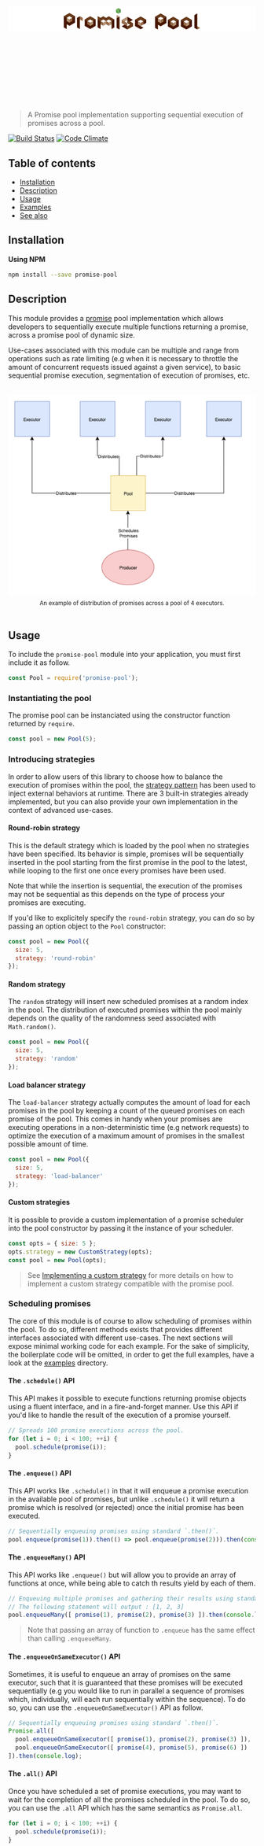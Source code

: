 <h1 align="center">
	<br>
	<br>
	<br>
	<br>
	<br>
	<img width="1200" src="https://github.com/HQarroum/promise-pool/raw/master/assets/logo.png" alt="logo">
	<br>
	<br>
	<br>
	<br>
	<br>
</h1>

> A Promise pool implementation supporting sequential execution of promises across a pool.

[![Build Status](https://travis-ci.org/HQarroum/promise-pool.svg?branch=master)](https://travis-ci.org/HQarroum/promise-pool) [![Code Climate](https://codeclimate.com/repos/55e34093e30ba072de0013d2/badges/acc2df5cc7f78c301ad9/gpa.svg)](https://codeclimate.com/repos/55e34093e30ba072de0013d2/feed)

## Table of contents

- [Installation](#installation)
- [Description](#description)
- [Usage](#usage)
- [Examples](#examples)
- [See also](#see-also)

## Installation

**Using NPM**

```bash
npm install --save promise-pool
```

## Description

This module provides a [promise](https://scotch.io/tutorials/javascript-promises-for-dummies) pool implementation which allows developers to sequentially execute multiple functions returning a promise, across a promise pool of dynamic size.

Use-cases associated with this module can be multiple and range from operations such as rate limiting (e.g when it is necessary to throttle the amount of concurrent requests issued against a given service), to basic sequential promise execution, segmentation of execution of promises, etc.

<p align="center">
        <br>
        <img width="600" src="https://github.com/HQarroum/promise-pool/raw/master/assets/promise-pool.png" alt="promise-pool" />
        <br>
	<sub>An example of distribution of promises across a pool of 4 executors.</sub>
        <br>
	<br>
</p>

## Usage

To include the `promise-pool` module into your application, you must first include it as follow.

```js
const Pool = require('promise-pool');
```

### Instantiating the pool

The promise pool can be instanciated using the constructor function returned by `require`.

```js
const pool = new Pool(5);
```

### Introducing strategies

In order to allow users of this library to choose how to balance the execution of promises within the pool, the [strategy pattern](https://en.wikipedia.org/wiki/Strategy_pattern) has been used to inject external behaviors at runtime. There are 3 built-in strategies already implemented, but you can also provide your own implementation in the context of advanced use-cases.

#### Round-robin strategy

This is the default strategy which is loaded by the pool when no strategies have been specified. Its behavior is simple, promises will be sequentially inserted in the pool starting from the first promise in the pool to the latest, while looping to the first one once every promises have been used.

Note that while the insertion is sequential, the execution of the promises may not be sequential as this depends on the type of process your promises are executing.

If you'd like to explicitely specify the `round-robin` strategy, you can do so by passing an option object to the `Pool` constructor:

```js
const pool = new Pool({
  size: 5,
  strategy: 'round-robin'
});
```

#### Random strategy

The `random` strategy will insert new scheduled promises at a random index in the pool. The distribution of executed promises within the pool mainly depends on the quality of the randomness seed associated with `Math.random()`.

```js
const pool = new Pool({
  size: 5,
  strategy: 'random'
});
```

#### Load balancer strategy

The `load-balancer` strategy actually computes the amount of load for each promises in the pool by keeping a count of the queued promises on each promise of the pool. This comes in handy when your promises are executing operations in a non-deterministic time (e.g network requests) to optimize the execution of a maximum amount of promises in the smallest possible amount of time.

```js
const pool = new Pool({
  size: 5,
  strategy: 'load-balancer'
});
```

#### Custom strategies

It is possible to provide a custom implementation of a promise scheduler into the pool constructor by passing it the instance of your scheduler.

```js
const opts = { size: 5 };
opts.strategy = new CustomStrategy(opts);
const pool = new Pool(opts);
```

> See [Implementing a custom strategy](#implementing-custom-strategies) for more details on how to implement a custom strategy compatible with the promise pool.

### Scheduling promises

The core of this module is of course to allow scheduling of promises within the pool. To do so, different methods exists that provides different interfaces associated with different use-cases. The next sections will expose minimal working code for each example. For the sake of simplicity, the boilerplate code will be omitted, in order to get the full examples, have a look at the [examples](https://github.com/HQarroum/promise-pool/edit/master/examples) directory.

#### The `.schedule()` API

This API makes it possible to execute functions returning promise objects using a fluent interface, and in a fire-and-forget manner. Use this API if you'd like to handle the result of the execution of a promise yourself.

```js
// Spreads 100 promise executions across the pool.
for (let i = 0; i < 100; ++i) {
  pool.schedule(promise(i));
}
```

#### The `.enqueue()` API

This API works like `.schedule()` in that it will enqueue a promise execution in the available pool of promises, but unlike `.schedule()` it will return a promise which is resolved (or rejected) once the initial promise has been executed.

```js
// Sequentially enqueuing promises using standard `.then()`.
pool.enqueue(promise(1)).then(() => pool.enqueue(promise(2))).then(console.log);
```

#### The `.enqueueMany()` API

This API works like `.enqueue()` but will allow you to provide an array of functions at once, while being able to catch th results yield by each of them.

```js
// Enqueuing multiple promises and gathering their results using standard `.then()`.
// The following statement will output : [1, 2, 3]
pool.enqueueMany([ promise(1), promise(2), promise(3) ]).then(console.log);
```

> Note that passing an array of function to `.enqueue` has the same effect than calling `.enqueueMany`.

#### The `.enqueueOnSameExecutor()` API

Sometimes, it is useful to enqueue an array of promises on the same executor, such that it is guaranteed that these promises will be executed sequentially (e.g you would like to run in parallel a sequence of promises which, individually, will each run sequentially within the sequence). To do so, you can use the `.enqueueOnSameExecutor()` API as follow.

```js
// Sequentially enqueuing promises using standard `.then()`.
Promise.all([
  pool.enqueueOnSameExecutor([ promise(1), promise(2), promise(3) ]),
  pool.enqueueOnSameExecutor([ promise(4), promise(5), promise(6) ])
]).then(console.log);
```

#### The `.all()` API

Once you have scheduled a set of promise executions, you may want to wait for the completion of all the promises scheduled in the pool. To do so, you can use the `.all` API which has the same semantics as `Promise.all`.

```js
for (let i = 0; i < 100; ++i) {
  pool.schedule(promise(i));
}

// Waiting for all scheduled promises to be executed,
// and prints the result to the standard output.
pool.all().then(console.log);
```

Note that the `.all` method will by default forward to the end callback an array of results yield by all the promises in execution at the time `.all` has been called, in the same order as they were enqueued in the pool.

### Delaying promise executions

While scheduling or enqueuing promises for execution, it is possible to delay their execution within the pool. To do so, you can provide a delay in milliseconds as a second argument of `.schedule`, `.enqueue`, `.enqueueMany` and `enqueueOnSameExecutor`.



### Lifecycle events

The promise pool implements the ability for user of the pool to register to two lifecycle events using two interfaces :

  - `.beforeEach` allows to register callback functions called before the execution of each scheduled promises.
  - `.afterEach` allows to register callback functions called after the execution of each scheduled promises.

```js
// Subscribing to lifecycle events on the pool.
pool.beforeEach((idx) => {
  console.log(`[+] Before execution of promise ${idx}`);
}).afterEach((idx) => {
  console.log(`[+] After execution of promise ${idx}`);
});
```

### Patching the `Promise` object

For commodity, it is possible to patch the existing `Promise` function with the `Pool` object for further use within your application.

```js
// Patch the global `Promise` object.
Pool.patch();
const pool = new Promise.Pool(5);
```

> Note that the `patch` method will not modify the `Promise` object if an existing `Pool` object already exists. THe `patch` method returns a reference to the patched `Pool` object, or an undefined value if the patching operation failed.

